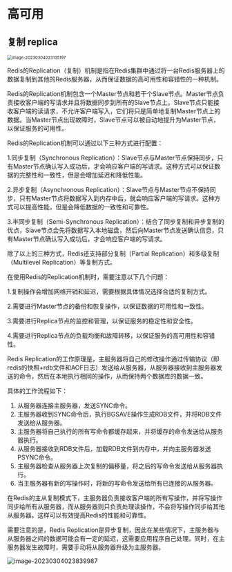 # 高可用

## 复制 replica

<img src="http://dean-imgsubmit.oss-cn-beijing.aliyuncs.com/note/image-20230304023135197.png" alt="image-20230304023135197" style="zoom: 67%;" />

Redis的Replication（复制）机制是指在Redis集群中通过将一台Redis服务器上的数据复制到其他的Redis服务器，从而保证数据的高可用性和容错性的一种机制。

Redis的Replication机制包含一个Master节点和若干个Slave节点。Master节点负责接收客户端的写请求并且将数据同步到所有的Slave节点上。Slave节点只能接收客户端的读请求，不允许客户端写入，它们将只是简单地复制Master节点上的数据。当Master节点出现故障时，Slave节点可以被自动地提升为Master节点，以保证服务的可用性。

Redis的Replication机制可以通过以下三种方式进行配置：

1.同步复制（Synchronous Replication）：Slave节点与Master节点保持同步，只有Master节点确认写入成功后，才会响应客户端的写请求。这种方式可以保证数据的完整性和一致性，但是会增加延迟和降低性能。

2.异步复制（Asynchronous Replication）：Slave节点与Master节点不保持同步，只有Master节点将数据写入到内存中后，就会响应客户端的写请求。这种方式可以提高性能，但是会降低数据的一致性和可靠性。

3.半同步复制（Semi-Synchronous Replication）：结合了同步复制和异步复制的优点，Slave节点会先将数据写入本地磁盘，然后向Master节点发送确认信息，只有Master节点确认写入成功后，才会响应客户端的写请求。

除了以上的三种方式，Redis还支持部分复制（Partial Replication）和多级复制（Multilevel Replication）等复制方式。

在使用Redis的Replication机制时，需要注意以下几个问题：

1.复制操作会增加网络开销和延迟，需要根据具体情况选择合适的复制方式。

2.需要进行Master节点的备份和恢复操作，以保证数据的可用性和一致性。

3.需要进行Replica节点的监控和管理，以保证服务的稳定性和安全性。

4.需要进行Replica节点的负载均衡和故障转移，以保证服务的高可用性和容错性。

Redis Replication的工作原理是，主服务器将自己的修改操作通过传输协议（即redis的快照+rdb文件和AOF日志）发送给从服务器，从服务器接收到主服务器发送的命令，然后在本地执行相同的操作，从而保持两个数据库的数据一致。

具体的工作流程如下：

1. 从服务器连接主服务器，发送SYNC命令。
2. 主服务器收到SYNC命令后，执行BGSAVE操作生成RDB文件，并将RDB文件发送给从服务器。
3. 主服务器将自己执行的所有写命令都缓存起来，并将缓存的命令发送给从服务器执行。
4. 从服务器接收到RDB文件后，加载RDB文件到内存中，并向主服务器发送PSYNC命令。
5. 主服务器检查从服务器上次复制的偏移量，将之后的写命令发送给从服务器执行。
6. 当主服务器有新的写操作时，将新的写命令发送给所有已连接的从服务器。

在Redis的主从复制模式下，主服务器负责接收客户端的所有写操作，并将写操作同步给所有从服务器，而从服务器则只负责处理读操作，不会将写操作同步给其他从服务器。这样可以有效提高Redis的性能和可靠性。

需要注意的是，Redis Replication是异步复制，因此在某些情况下，主服务器与从服务器之间的数据可能会有一定的延迟，这需要应用程序自己处理。同时，在主服务器发生故障时，需要手动将从服务器升级为主服务器。

![image-20230304023839987](http://dean-imgsubmit.oss-cn-beijing.aliyuncs.com/note/image-20230304023839987.png)
